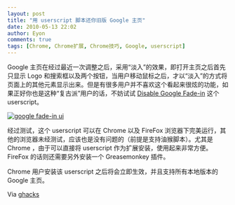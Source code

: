 ```yaml
---
layout: post
title: "用 userscript 脚本还你旧版 Google 主页"
date: 2010-05-13 22:02
author: Eyon
comments: true
tags: [Chrome, Chrome扩展, Chrome技巧, Google, userscript]
---
```

Google 主页在经过最近一次调整之后，采用“淡入”的效果，即打开主页之后首先只显示 Logo 和搜索框以及两个按钮，当用户移动鼠标之后，才以“淡入”的方式将页面上的其他元素显示出来。但是有很多用户并不喜欢这个看起来很炫的功能，如果正好你也是这种“复古派”用户的话，不妨试试 [Disable Google Fade-in](http://userscripts.org/scripts/show/63436) 这个 userscript。

<a href="http://img.chromi.org/2010/05/google-fade-in-ui.png">![](http://img.chromi.org/2010/05/google-fade-in-ui-550x402.png "google fade-in ui")</a>

经过测试，这个 userscript 可以在 Chrome 以及 FireFox 浏览器下完美运行，其他的浏览器未经测试，应该也是没有问题的（前提是支持油猴脚本）。尤其是 Chrome ，由于可以直接将 userscript 作为扩展安装，使用起来非常方便。FireFox 的话则还需要另外安装一个 Greasemonkey 插件。

Chrome 用户安装该 userscript 之后将会立即生效，并且支持所有本地版本的 Google 主页。

Via [ghacks](http://www.ghacks.net/2010/05/13/disable-google-search-fade-in-homepage/)
